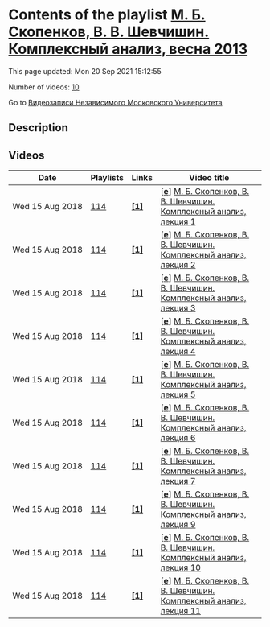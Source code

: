 # Contents of the playlist [М. Б. Скопенков, В. В. Шевчишин. Комплексный анализ, весна 2013](https://www.youtube.com/playlist?list=PLp9ABVh6_x4Ex-oDrgSScKAfsavKUxJme)

This page updated: Mon 20 Sep 2021 15:12:55

Number of videos: [10](#videos)

Go to [Видеозаписи Независимого Московского Университета](../README.md)

## Description



## Videos

|Date|Playlists|Links|Video title|
|---|---|---|---|
| Wed&nbsp;15&nbsp;Aug&nbsp;2018 | [114](../playlists/114 "М. Б. Скопенков, В. В. Шевчишин. Комплексный анализ, весна 2013") | [**[1]**](http://ium.mccme.ru/s13/complan.html) | [[**e**](https://studio.youtube.com/video/QDIZXgq2ipc/edit "Edit")] [М. Б. Скопенков, В. В. Шевчишин. Комплексный анализ, лекция 1](https://www.youtube.com/watch?v=QDIZXgq2ipc&list=PLp9ABVh6_x4Ex-oDrgSScKAfsavKUxJme "Спецкурс НМУ.&#013;8 февраля 2013 г. 17:30, НМУ 304 (Большой Власьевский пер., 11)&#013;http://ium.mccme.ru/s13/complan.html") |
| Wed&nbsp;15&nbsp;Aug&nbsp;2018 | [114](../playlists/114 "М. Б. Скопенков, В. В. Шевчишин. Комплексный анализ, весна 2013") | [**[1]**](http://ium.mccme.ru/s13/complan.html) | [[**e**](https://studio.youtube.com/video/OPvg35fOI78/edit "Edit")] [М. Б. Скопенков, В. В. Шевчишин. Комплексный анализ, лекция 2](https://www.youtube.com/watch?v=OPvg35fOI78&list=PLp9ABVh6_x4Ex-oDrgSScKAfsavKUxJme "Спецкурс НМУ.&#013;15 февраля 2013 г. 17:30, НМУ 304 (Большой Власьевский пер., 11)&#013;http://ium.mccme.ru/s13/complan.html") |
| Wed&nbsp;15&nbsp;Aug&nbsp;2018 | [114](../playlists/114 "М. Б. Скопенков, В. В. Шевчишин. Комплексный анализ, весна 2013") | [**[1]**](http://ium.mccme.ru/s13/complan.html) | [[**e**](https://studio.youtube.com/video/4fBZ56D3i8Q/edit "Edit")] [М. Б. Скопенков, В. В. Шевчишин. Комплексный анализ, лекция 3](https://www.youtube.com/watch?v=4fBZ56D3i8Q&list=PLp9ABVh6_x4Ex-oDrgSScKAfsavKUxJme "Спецкурс НМУ.&#013;22 февраля 2013 г. 17:30, НМУ 304 (Большой Власьевский пер., 11)&#013;http://ium.mccme.ru/s13/complan.html") |
| Wed&nbsp;15&nbsp;Aug&nbsp;2018 | [114](../playlists/114 "М. Б. Скопенков, В. В. Шевчишин. Комплексный анализ, весна 2013") | [**[1]**](http://ium.mccme.ru/s13/complan.html) | [[**e**](https://studio.youtube.com/video/rMKMKqwPkSs/edit "Edit")] [М. Б. Скопенков, В. В. Шевчишин. Комплексный анализ, лекция 4](https://www.youtube.com/watch?v=rMKMKqwPkSs&list=PLp9ABVh6_x4Ex-oDrgSScKAfsavKUxJme "Спецкурс НМУ.&#013;1 марта 2013 г. 17:30, НМУ 304 (Большой Власьевский пер., 11)&#013;http://ium.mccme.ru/s13/complan.html") |
| Wed&nbsp;15&nbsp;Aug&nbsp;2018 | [114](../playlists/114 "М. Б. Скопенков, В. В. Шевчишин. Комплексный анализ, весна 2013") | [**[1]**](http://ium.mccme.ru/s13/complan.html) | [[**e**](https://studio.youtube.com/video/5NL_Rzg9wRk/edit "Edit")] [М. Б. Скопенков, В. В. Шевчишин. Комплексный анализ, лекция 5](https://www.youtube.com/watch?v=5NL_Rzg9wRk&list=PLp9ABVh6_x4Ex-oDrgSScKAfsavKUxJme "Спецкурс НМУ.&#013;15 марта 2013 г. 17:30, НМУ 304 (Большой Власьевский пер., 11)&#013;http://ium.mccme.ru/s13/complan.html") |
| Wed&nbsp;15&nbsp;Aug&nbsp;2018 | [114](../playlists/114 "М. Б. Скопенков, В. В. Шевчишин. Комплексный анализ, весна 2013") | [**[1]**](http://ium.mccme.ru/s13/complan.html) | [[**e**](https://studio.youtube.com/video/Qs8oE6QjC4I/edit "Edit")] [М. Б. Скопенков, В. В. Шевчишин. Комплексный анализ, лекция 6](https://www.youtube.com/watch?v=Qs8oE6QjC4I&list=PLp9ABVh6_x4Ex-oDrgSScKAfsavKUxJme "Спецкурс НМУ.&#013;22 марта 2013 г. 17:30, НМУ 304 (Большой Власьевский пер., 11)&#013;http://ium.mccme.ru/s13/complan.html") |
| Wed&nbsp;15&nbsp;Aug&nbsp;2018 | [114](../playlists/114 "М. Б. Скопенков, В. В. Шевчишин. Комплексный анализ, весна 2013") | [**[1]**](http://ium.mccme.ru/s13/complan.html) | [[**e**](https://studio.youtube.com/video/54EcJOF_Umc/edit "Edit")] [М. Б. Скопенков, В. В. Шевчишин. Комплексный анализ, лекция 7](https://www.youtube.com/watch?v=54EcJOF_Umc&list=PLp9ABVh6_x4Ex-oDrgSScKAfsavKUxJme "Спецкурс НМУ.&#013;29 марта 2013 г. 17:30, НМУ 304 (Большой Власьевский пер., 11)&#013;http://ium.mccme.ru/s13/complan.html") |
| Wed&nbsp;15&nbsp;Aug&nbsp;2018 | [114](../playlists/114 "М. Б. Скопенков, В. В. Шевчишин. Комплексный анализ, весна 2013") | [**[1]**](http://ium.mccme.ru/s13/complan.html) | [[**e**](https://studio.youtube.com/video/LIRcHSnZodg/edit "Edit")] [М. Б. Скопенков, В. В. Шевчишин. Комплексный анализ, лекция 9](https://www.youtube.com/watch?v=LIRcHSnZodg&list=PLp9ABVh6_x4Ex-oDrgSScKAfsavKUxJme "Спецкурс НМУ.&#013;12 апреля 2013 г. 17:30, НМУ 304 (Большой Власьевский пер., 11)&#013;http://ium.mccme.ru/s13/complan.html") |
| Wed&nbsp;15&nbsp;Aug&nbsp;2018 | [114](../playlists/114 "М. Б. Скопенков, В. В. Шевчишин. Комплексный анализ, весна 2013") | [**[1]**](http://ium.mccme.ru/s13/complan.html) | [[**e**](https://studio.youtube.com/video/cd_ydJFm41E/edit "Edit")] [М. Б. Скопенков, В. В. Шевчишин. Комплексный анализ, лекция 10](https://www.youtube.com/watch?v=cd_ydJFm41E&list=PLp9ABVh6_x4Ex-oDrgSScKAfsavKUxJme "Спецкурс НМУ.&#013;19 апреля 2013 г. 17:30, НМУ 304 (Большой Власьевский пер., 11)&#013;http://ium.mccme.ru/s13/complan.html") |
| Wed&nbsp;15&nbsp;Aug&nbsp;2018 | [114](../playlists/114 "М. Б. Скопенков, В. В. Шевчишин. Комплексный анализ, весна 2013") | [**[1]**](http://ium.mccme.ru/s13/complan.html) | [[**e**](https://studio.youtube.com/video/IDiUDMGFNa4/edit "Edit")] [М. Б. Скопенков, В. В. Шевчишин. Комплексный анализ, лекция 11](https://www.youtube.com/watch?v=IDiUDMGFNa4&list=PLp9ABVh6_x4Ex-oDrgSScKAfsavKUxJme "Спецкурс НМУ.&#013;26 апреля 2013 г. 17:30, НМУ 304 (Большой Власьевский пер., 11)&#013;http://ium.mccme.ru/s13/complan.html") |
